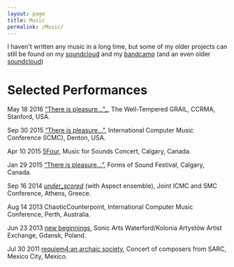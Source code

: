 ```yaml
---
layout: page
title: Music
permalink: /Music/
---
```

I haven't written any music in a long time, but some of my older projects can still be found on my [soundcloud](https://soundcloud.com/ps_music) and my [bandcamp](https://perezslime.bandcamp.com/) (and an even older [soundcloud](https://soundcloud.com/chubbylittlefatman))


# Selected Performances
May 18 2016 [“There is pleasure...”_](https://soundcloud.com/ps_music/there-is-pleasure), The Well-Tempered GRAIL, CCRMA, Stanford, USA.

Sep 30 2015 [“There is pleasure...”](https://soundcloud.com/ps_music/there-is-pleasure), International Computer Music Conference (ICMC), Denton, USA. 

Apr 10 2015 [5Four](https://soundcloud.com/ps_music/5four_demo_090415), Music for Sounds Concert, Calgary, Canada.

Jan 29 2015 [“There is pleasure...”](https://soundcloud.com/ps_music/there-is-pleasure), Forms of Sound Festival, Calgary, Canada.

Sep 16 2014 [_under_scored_](https://soundcloud.com/ps_music/under_scored-aspect_demo) (with Aspect ensemble), Joint ICMC and SMC Conference, Athens, Greece. 

Aug 14 2013 ChaoticCounterpoint, International Computer Music Conference, Perth, Australia.

Jun 23 2013 [new beginnings](https://soundcloud.com/ps_music/newbeginnings), Sonic Arts Waterford/Kolonia Artystów Artist Exchange, Gdansk, Poland. 

Jul 30 2011 [requiem4:an archaic society](https://soundcloud.com/chubbylittlefatman/requiem4-an-archaic-society), Concert of composers from SARC, Mexico City, Mexico.
